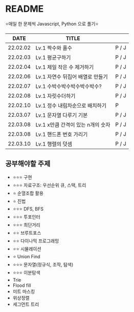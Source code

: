 # README

⭐매일 한 문제씩 Javascript, Python 으로 풀기⭐

| DATE     | TITLE                             |       |
| -------- | --------------------------------- | ----- |
| 22.02.02 | Lv.1 짝수와 홀수                  | P / J |
| 22.02.03 | Lv.1 평균구하기                   | P / J |
| 22.02.04 | Lv.1 제일 작은 수 제거하기        | P / J |
| 22.02.06 | Lv.1 자연수 뒤집어 배열로 만들기  | P / J |
| 22.02.07 | Lv.1 수박수박수박수박수박수?      | P / J |
| 22.02.08 | Lv.1 자릿수더하기                 | P / J |
| 22.02.10 | Lv.1 정수 내림차순으로 배치하기   | P     |
| 22.03.07 | Lv.1 문자열 다루기 기본           | P / J |
| 22.03.08 | Lv.1 x만큼 간격이 있는 n개의 숫자 | P / J |
| 22.03.08 | Lv.1 핸드폰 번호 가리기           | P / J |
| 22.03.10 | Lv.1 행렬의 덧셈                  | P / J |



## 공부해야할 주제

- ⭐⭐⭐ 구현
- ⭐⭐⭐ 자료구조: 우선순위 큐, 스택, 트리
- ⭐ 순열조합 활용
- ⭐ 진법
- ⭐⭐⭐ DFS, BFS
- ⭐⭐⭐ 투포인터
- ⭐⭐⭐ 최단거리
- ⭐⭐ 브루트포스
- ⭐⭐ 다이나믹 프로그래밍
- ⭐⭐ 시뮬레이션
- ⭐ Union Find
- ⭐⭐⭐ 문자열(정규식, 조작, 탐색)
- ⭐⭐⭐ 이분탐색
- Trie
- Flood fill
- 미트 마스킹
- 위상정렬
- 세그먼트 트리